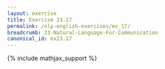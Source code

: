 ```yaml
---
layout: exercise
title: Exercise 23.17
permalink: /nlp-english-exercises/ex_17/
breadcrumb: 23-Natural-Language-For-Communication
canonical_id: ex23.17
---
```


{% include mathjax_support %}
